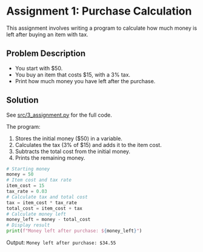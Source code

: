 # Assignment 1: Purchase Calculation

This assignment involves writing a program to calculate how much money is left after buying an item with tax.

## Problem Description
- You start with $50.
- You buy an item that costs $15, with a 3% tax.
- Print how much money you have left after the purchase.

## Solution
See [src/3_assignment.py](../../src/003_assignment/3_assignment.py) for the full code.

The program:
1. Stores the initial money ($50) in a variable.
2. Calculates the tax (3% of $15) and adds it to the item cost.
3. Subtracts the total cost from the initial money.
4. Prints the remaining money.

```python
# Starting money
money = 50
# Item cost and tax rate
item_cost = 15
tax_rate = 0.03
# Calculate tax and total cost
tax = item_cost * tax_rate
total_cost = item_cost + tax
# Calculate money left
money_left = money - total_cost
# Display result
print(f"Money left after purchase: ${money_left}")
```

Output: `Money left after purchase: $34.55`
